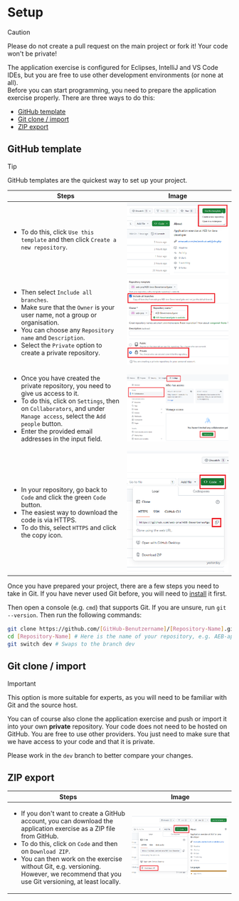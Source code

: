 # Setup

> [!CAUTION]  
> Please do not create a pull request on the main project or fork it! Your code won't be private!  

The application exercise is configured for Eclipses, IntelliJ and VS Code IDEs, but you are free to use other development environments (or none at all).  
Before you can start programming, you need to prepare the application exercise properly. There are three ways to do this:  

- [GitHub template](#template)
- [Git clone / import](#clone)
- [ZIP export](#zip)

<a name="template"></a>

## GitHub template

> [!TIP]  
> GitHub templates are the quickest way to set up your project.

| Steps                                                                                                                                                                                                                                                                                               | Image                                                               |
|-----------------------------------------------------------------------------------------------------------------------------------------------------------------------------------------------------------------------------------------------------------------------------------------------------|---------------------------------------------------------------------|
| <ul><li> To do this, click `Use this template` and then click `Create a new repository`. </li></ul>                                                                                                                                                                                                 | ![Use this template](/docs/assets/images/template.png)              |
| <ul><li> Then select `Include all branches`. </li><li> Make sure that the `Owner` is your user name, not a group or organisation. </li><li> You can choose any `Repository name` and `Description`. </li><li> Select the `Private` option to create a private repository. </li></ul>                | ![Create new repository](/docs/assets/images/create-repository.png) |
| <ul><li> Once you have created the private repository, you need to give us access to it. </li><li> To do this, click on `Settings`, then on `Collaborators`, and under `Manage access`, select the `Add people` button. </li><li> Enter the provided email addresses in the input field. </li></ul> | ![Access](/docs/assets/images/access.png)                           |
| <ul><li>In your repository, go back to `Code` and click the green `Code` button. </li><li>The easiest way to download the code is via HTTPS. </li><li> To do this, select `HTTPS` and click the copy icon.</li></ul>                                                                                | ![Git clone](/docs/assets/images/git-clone.png)                     |

Once you have prepared your project, there are a few steps you need to take in Git. If you have never used Git before, you will need to [install](https://git-scm.com/downloads) it first.

Then open a console (e.g. `cmd`) that supports Git. If you are unsure, run `git --version`. Then run the following commands:

```bash
git clone https://github.com/[GitHub-Benutzername]/[Repository-Name].git # Insert the link from the HTTPS here
cd [Repository-Name] # Here is the name of your repository, e.g. AEB-application-exercise
git switch dev # Swaps to the branch dev
```

<a name="clone"></a>

## Git clone / import

> [!IMPORTANT]
> This option is more suitable for experts, as you will need to be familiar with Git and the source host.

You can of course also clone the application exercise and push or import it into your own **private** repository. Your code does not need to be hosted on GitHub. You are free to use other providers. You just need to make sure that we have access to your code and that it is private.  

Please work in the `dev` branch to better compare your changes.  

<a name="zip"></a>

## ZIP export

| Steps                                                                                                                                                                                                                                                                                                                                                          | Image                                                 |
|----------------------------------------------------------------------------------------------------------------------------------------------------------------------------------------------------------------------------------------------------------------------------------------------------------------------------------------------------------------|-------------------------------------------------------|
| <ul><li> If you don't want to create a GitHub account, you can download the application exercise as a ZIP file from GitHub. </li><li> To do this, click on `Code` and then on `Download ZIP`. </li><li> You can then work on the exercise without Git, e.g. versioning. <br /> However, we recommend that you use Git versioning, at least locally. </li></ul> | ![Download ZIP](/docs/assets/images/download-zip.png) |